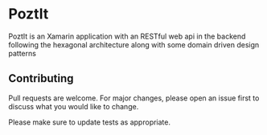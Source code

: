 # PoztIt
PoztIt is an Xamarin application with an RESTful web api in the backend following the hexagonal architecture along with some domain driven design patterns

## Contributing
Pull requests are welcome. For major changes, please open an issue first to discuss what you would like to change.

Please make sure to update tests as appropriate.


